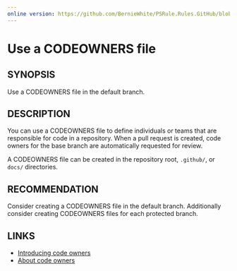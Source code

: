 ```yaml
---
online version: https://github.com/BernieWhite/PSRule.Rules.GitHub/blob/main/docs/rules/en/GitHub.Repo.CodeOwners.md
---
```


# Use a CODEOWNERS file

## SYNOPSIS

Use a CODEOWNERS file in the default branch.

## DESCRIPTION

You can use a CODEOWNERS file to define individuals or teams that are responsible for code in a repository.
When a pull request is created, code owners for the base branch are automatically requested for review.

A CODEOWNERS file can be created in the repository root, `.github/`, or `docs/` directories.

## RECOMMENDATION

Consider creating a CODEOWNERS file in the default branch.
Additionally consider creating CODEOWNERS files for each protected branch.

## LINKS

- [Introducing code owners](https://github.blog/2017-07-06-introducing-code-owners/)
- [About code owners](https://docs.github.com/en/github/creating-cloning-and-archiving-repositories/about-code-owners)
